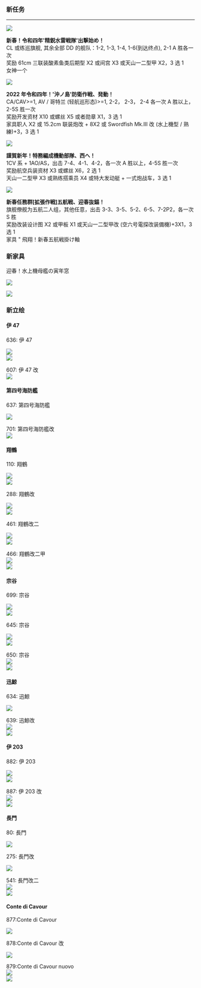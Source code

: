 <a name="62c81f89"></a>
### 新任务

---


![](https://img.nga.178.com/attachments/mon_202201/01/-l1qxxQ2p-e2xbZgT3cSnm-2y.png#crop=0&crop=0&crop=1&crop=1&id=NkbHP&originHeight=106&originWidth=850&originalType=binary&ratio=1&rotation=0&showTitle=false&status=done&style=none&title=)

**新春！令和四年'精鋭水雷戦隊'出撃始め！**<br />CL 或练巡旗舰, 其余全部 DD 的舰队：1-2, 1-3, 1-4, 1-6(到达终点), 2-1 A 胜各一次<br />奖励 61cm 三联装酸素鱼类后期型 X2 或间宫 X3 或天山一二型甲 X2，3 选 1<br />女神一个

![](https://img.nga.178.com/attachments/mon_202201/01/-l1qxxQ2p-waoZfT3cSne-2q.png#crop=0&crop=0&crop=1&crop=1&id=hJmr2&originHeight=98&originWidth=842&originalType=binary&ratio=1&rotation=0&showTitle=false&status=done&style=none&title=)

**2022 年令和四年！'沖ノ島'防衛作戦、発動！**<br />CA/CAV>=1, AV / 哥特兰 (轻航巡形态)>=1, 2-2， 2-3， 2-4 各一次 A 胜以上，2-5S 胜一次<br />奖励开发资材 X10 或螺丝 X5 或者勋章 X1，3 选 1<br />家具职人 X2 或 15.2cm 联装炮改 + 8X2 或 Swordfish Mk.III 改 (水上機型 / 熟練)+3，3 选 1

![](https://img.nga.178.com/attachments/mon_202201/01/-4ada3Q2p-iub2ZhT3cSqd-2s.png#crop=0&crop=0&crop=1&crop=1&id=ZZt5V&originHeight=100&originWidth=949&originalType=binary&ratio=1&rotation=0&showTitle=false&status=done&style=none&title=)

**謹賀新年！特務編成機動部隊、西へ！**<br />1CV 系 + 1AO/AS，出击 7-4、4-1、4-2，各一次 A 胜以上，4-5S 胜一次<br />奖励航空兵装资材 X3 或螺丝 X6，2 选 1<br />天山一二型甲 X3 或熟练搭乘员 X4 或特大发动艇 + 一式炮战车，3 选 1

![](https://img.nga.178.com/attachments/mon_202201/03/-4ada3Q2p-k0ZfT3cSqe-2p.png#crop=0&crop=0&crop=1&crop=1&id=Ito6z&originHeight=97&originWidth=950&originalType=binary&ratio=1&rotation=0&showTitle=false&status=done&style=none&title=)

**新春任務群[拡張作戦]五航戦、迎春抜錨！**<br />旗舰僚舰为五航二人组，其他任意，出击 3-3、3-5、5-2、6-5、7-2P2，各一次 S 胜<br />奖励改装设计图 X2 或甲板 X1 或天山一二型甲改 (空六号電探改装備機)+3X1，3 选 1<br />家具 " 飛翔！新春五航戦掛け軸

<a name="6cee31c5"></a>
### 新家具

迎春！水上機母艦の寅年窓

![](https://img.nga.178.com/attachments/mon_202201/03/-4ada3Q2p-j2k5Z1jT3cSs3-cp.png#crop=0&crop=0&crop=1&crop=1&id=wTLTO&originHeight=457&originWidth=1011&originalType=binary&ratio=1&rotation=0&showTitle=false&status=done&style=none&title=)

![](https://img.nga.178.com/attachments/mon_202201/03/-4ada3Q2p-4q5dXfZ44T3cSxg-js.png#crop=0&crop=0&crop=1&crop=1&id=mu7fn&originHeight=712&originWidth=1204&originalType=binary&ratio=1&rotation=0&showTitle=false&status=done&style=none&title=)

<a name="9c7d438e"></a>
### 新立绘

<a name="a324b84e"></a>
#### 伊 47

636: 伊 47

![](https://img.nga.178.com/attachments/mon_202201/01/-l1qxxQ2p-l8phZiT3cSg7-rh.png#crop=0&crop=0&crop=1&crop=1&id=wOMnS&originHeight=989&originWidth=583&originalType=binary&ratio=1&rotation=0&showTitle=false&status=done&style=none&title=)<br />![](https://img.nga.178.com/attachments/mon_202201/01/-l1qxxQ2p-7280ZiT3cScx-qr.png#crop=0&crop=0&crop=1&crop=1&id=KthOB&originHeight=963&originWidth=465&originalType=binary&ratio=1&rotation=0&showTitle=false&status=done&style=none&title=)

607: 伊 47 改<br />![](https://img.nga.178.com/attachments/mon_202201/01/-l1qxxQ2p-f44tZiT3cSg7-rh.png#crop=0&crop=0&crop=1&crop=1&id=mdrqa&originHeight=989&originWidth=583&originalType=binary&ratio=1&rotation=0&showTitle=false&status=done&style=none&title=)

<a name="83a46532"></a>
#### 第四号海防艦

637: 第四号海防艦

![](https://img.nga.178.com/attachments/mon_202201/01/-l1qxxQ2p-cnbdK28T1kSh2-ii.png#crop=0&crop=0&crop=1&crop=1&id=nUhPb&originHeight=666&originWidth=614&originalType=binary&ratio=1&rotation=0&showTitle=false&status=done&style=none&title=)

701: 第四号海防艦改<br />![](https://img.nga.178.com/attachments/mon_202201/01/-l1qxxQ2p-f1icK28T1kSh2-ii.png#crop=0&crop=0&crop=1&crop=1&id=Uu9Va&originHeight=666&originWidth=614&originalType=binary&ratio=1&rotation=0&showTitle=false&status=done&style=none&title=)

<a name="d39b43e9"></a>
#### 翔鶴

110: 翔鶴

![](https://img.nga.178.com/attachments/mon_202201/01/-l1qxxQ2p-5pcnZfT1kSa6-vl.png#crop=0&crop=0&crop=1&crop=1&id=O4bYR&originHeight=1137&originWidth=366&originalType=binary&ratio=1&rotation=0&showTitle=false&status=done&style=none&title=)<br />![](https://img.nga.178.com/attachments/mon_202201/01/-l1qxxQ2p-9grdZfT1kSce-vb.png#crop=0&crop=0&crop=1&crop=1&id=T8yhd&originHeight=1127&originWidth=446&originalType=binary&ratio=1&rotation=0&showTitle=false&status=done&style=none&title=)

288: 翔鶴改 

![](https://img.nga.178.com/attachments/mon_202201/01/-l1qxxQ2p-f51sZfT1kSa6-vl.png#crop=0&crop=0&crop=1&crop=1&id=JLffB&originHeight=1137&originWidth=366&originalType=binary&ratio=1&rotation=0&showTitle=false&status=done&style=none&title=)<br />![](https://img.nga.178.com/attachments/mon_202201/01/-l1qxxQ2p-3s9ZfT1kSce-vb.png#crop=0&crop=0&crop=1&crop=1&id=Ln6uC&originHeight=1127&originWidth=446&originalType=binary&ratio=1&rotation=0&showTitle=false&status=done&style=none&title=)

461: 翔鶴改二

![](https://img.nga.178.com/attachments/mon_202201/01/-l1qxxQ2p-64t7ZfT1kSa6-vl.png#crop=0&crop=0&crop=1&crop=1&id=fU15H&originHeight=1137&originWidth=366&originalType=binary&ratio=1&rotation=0&showTitle=false&status=done&style=none&title=)<br />![](https://img.nga.178.com/attachments/mon_202201/01/-l1qxxQ2p-6mhyZfT1kSce-vb.png#crop=0&crop=0&crop=1&crop=1&id=eqivy&originHeight=1127&originWidth=446&originalType=binary&ratio=1&rotation=0&showTitle=false&status=done&style=none&title=)

466: 翔鶴改二甲<br />![](https://img.nga.178.com/attachments/mon_202201/01/-l1qxxQ2p-cf6tZfT1kSa6-vl.png#crop=0&crop=0&crop=1&crop=1&id=EeKPv&originHeight=1137&originWidth=366&originalType=binary&ratio=1&rotation=0&showTitle=false&status=done&style=none&title=)<br />![](https://img.nga.178.com/attachments/mon_202201/01/-l1qxxQ2p-hebrZfT1kSce-vb.png#crop=0&crop=0&crop=1&crop=1&id=kjNgV&originHeight=1127&originWidth=446&originalType=binary&ratio=1&rotation=0&showTitle=false&status=done&style=none&title=)

<a name="69e35555"></a>
#### 宗谷

699: 宗谷

![](https://img.nga.178.com/attachments/mon_202201/01/-l1qxxQ2p-f8g0K1jT1kSa4-qn.png#crop=0&crop=0&crop=1&crop=1&id=jCGAf&originHeight=959&originWidth=364&originalType=binary&ratio=1&rotation=0&showTitle=false&status=done&style=none&title=)<br />![](https://img.nga.178.com/attachments/mon_202201/01/-l1qxxQ2p-a55eK1kT1kSa4-qn.png#crop=0&crop=0&crop=1&crop=1&id=lR0PF&originHeight=959&originWidth=364&originalType=binary&ratio=1&rotation=0&showTitle=false&status=done&style=none&title=)

645: 宗谷

![](https://img.nga.178.com/attachments/mon_202201/01/-l1qxxQ2p-co8qK1oT1kSa4-qn.png#crop=0&crop=0&crop=1&crop=1&id=tOhVd&originHeight=959&originWidth=364&originalType=binary&ratio=1&rotation=0&showTitle=false&status=done&style=none&title=)<br />![](https://img.nga.178.com/attachments/mon_202201/01/-l1qxxQ2p-e6ueK1rT1kSa4-qn.png#crop=0&crop=0&crop=1&crop=1&id=MuSeD&originHeight=959&originWidth=364&originalType=binary&ratio=1&rotation=0&showTitle=false&status=done&style=none&title=)

650: 宗谷<br />![](https://img.nga.178.com/attachments/mon_202201/01/-l1qxxQ2p-haa0K24T1kSa4-qn.png#crop=0&crop=0&crop=1&crop=1&id=gNhPb&originHeight=959&originWidth=364&originalType=binary&ratio=1&rotation=0&showTitle=false&status=done&style=none&title=)<br />![](https://img.nga.178.com/attachments/mon_202201/01/-l1qxxQ2p-hqu8K27T1kSa4-qn.png#crop=0&crop=0&crop=1&crop=1&id=UHDnc&originHeight=959&originWidth=364&originalType=binary&ratio=1&rotation=0&showTitle=false&status=done&style=none&title=)

<a name="c14a8e98"></a>
#### 迅鯨

634: 迅鯨

![](https://img.nga.178.com/attachments/mon_202201/01/-l1qxxQ2p-4ordZeT1kSh5-sw.png#crop=0&crop=0&crop=1&crop=1&id=UkPIm&originHeight=1040&originWidth=617&originalType=binary&ratio=1&rotation=0&showTitle=false&status=done&style=none&title=)

639: 迅鯨改<br />![](https://img.nga.178.com/attachments/mon_202201/01/-l1qxxQ2p-e024ZeT1kSh5-sw.png#crop=0&crop=0&crop=1&crop=1&id=OI2lM&originHeight=1040&originWidth=617&originalType=binary&ratio=1&rotation=0&showTitle=false&status=done&style=none&title=)<br />![](https://img.nga.178.com/attachments/mon_202201/01/-l1qxxQ2p-3qlnZbT3cSlu-f1.png#crop=0&crop=0&crop=1&crop=1&id=ewa40&originHeight=541&originWidth=786&originalType=binary&ratio=1&rotation=0&showTitle=false&status=done&style=none&title=)

<a name="77413663"></a>
#### 伊 203

882: 伊 203

![](https://img.nga.178.com/attachments/mon_202201/01/-l1qxxQ2p-djb1ZhT3cSds-r9.png#crop=0&crop=0&crop=1&crop=1&id=v215r&originHeight=981&originWidth=496&originalType=binary&ratio=1&rotation=0&showTitle=false&status=done&style=none&title=)<br />![](https://img.nga.178.com/attachments/mon_202201/01/-l1qxxQ2p-kzs6ZgT3cShi-pq.png#crop=0&crop=0&crop=1&crop=1&id=DpZs2&originHeight=926&originWidth=630&originalType=binary&ratio=1&rotation=0&showTitle=false&status=done&style=none&title=)

887: 伊 203 改<br />![](https://img.nga.178.com/attachments/mon_202201/01/-l1qxxQ2p-93tmZhT3cSds-r9.png#crop=0&crop=0&crop=1&crop=1&id=ey8zL&originHeight=981&originWidth=496&originalType=binary&ratio=1&rotation=0&showTitle=false&status=done&style=none&title=)<br />![](https://img.nga.178.com/attachments/mon_202201/01/-l1qxxQ2p-f77eZgT3cShi-pq.png#crop=0&crop=0&crop=1&crop=1&id=MJOG2&originHeight=926&originWidth=630&originalType=binary&ratio=1&rotation=0&showTitle=false&status=done&style=none&title=)

<a name="a8529a1b"></a>
#### 長門

80: 長門

![](https://img.nga.178.com/attachments/mon_202201/01/-l1qxxQ2p-jw0zZnT3cShz-tw.png#crop=0&crop=0&crop=1&crop=1&id=nidym&originHeight=1076&originWidth=647&originalType=binary&ratio=1&rotation=0&showTitle=false&status=done&style=none&title=)

275: 長門改

![](https://img.nga.178.com/attachments/mon_202201/01/-l1qxxQ2p-kfukZnT3cShz-tw.png#crop=0&crop=0&crop=1&crop=1&id=fFsZ4&originHeight=1076&originWidth=647&originalType=binary&ratio=1&rotation=0&showTitle=false&status=done&style=none&title=)

541: 長門改二<br />![](https://img.nga.178.com/attachments/mon_202201/01/-l1qxxQ2p-gkw8ZnT3cShz-tw.png#crop=0&crop=0&crop=1&crop=1&id=ys6sM&originHeight=1076&originWidth=647&originalType=binary&ratio=1&rotation=0&showTitle=false&status=done&style=none&title=)<br />![](https://img.nga.178.com/attachments/mon_202201/01/-l1qxxQ2p-4r5yZdT3cShz-tw.png#crop=0&crop=0&crop=1&crop=1&id=FKQRV&originHeight=1076&originWidth=647&originalType=binary&ratio=1&rotation=0&showTitle=false&status=done&style=none&title=)

<a name="9c57aed7"></a>
#### Conte di Cavour

877:Conte di Cavour 

![](https://img.nga.178.com/attachments/mon_202201/01/-l1qxxQ2p-612kZcT1kSgt-pg.png#crop=0&crop=0&crop=1&crop=1&id=YlPpI&originHeight=916&originWidth=605&originalType=binary&ratio=1&rotation=0&showTitle=false&status=done&style=none&title=)

878:Conte di Cavour 改

![](https://img.nga.178.com/attachments/mon_202201/01/-l1qxxQ2p-5vsaZcT1kSgt-pg.png#crop=0&crop=0&crop=1&crop=1&id=mSoIg&originHeight=916&originWidth=605&originalType=binary&ratio=1&rotation=0&showTitle=false&status=done&style=none&title=)

879:Conte di Cavour nuovo<br />![](https://img.nga.178.com/attachments/mon_202201/01/-l1qxxQ2p-hyxgZcT1kSgt-pg.png#crop=0&crop=0&crop=1&crop=1&id=tiHUH&originHeight=916&originWidth=605&originalType=binary&ratio=1&rotation=0&showTitle=false&status=done&style=none&title=)<br />![](https://img.nga.178.com/attachments/mon_202201/01/-l1qxxQ2p-fy8bK22T1kSb9-ik.png#crop=0&crop=0&crop=1&crop=1&id=AsyhF&originHeight=668&originWidth=405&originalType=binary&ratio=1&rotation=0&showTitle=false&status=done&style=none&title=)

[<br />](https://bbs.nga.cn/read.php?tid=30087849)
